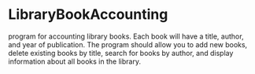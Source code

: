 # LibraryBookAccounting

program for accounting library books. Each book will have a title, author, and year of publication. 
The program should allow you to add new books, delete existing books by title, 
search for books by author, and display information about all books in the library.
